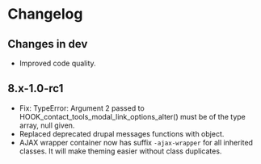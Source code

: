 # Changelog

## Changes in dev

- Improved code quality.

## 8.x-1.0-rc1

- Fix: TypeError: Argument 2 passed to HOOK_contact_tools_modal_link_options_alter() must be of the type array, null given.
- Replaced deprecated drupal messages functions with object.
- AJAX wrapper container now has suffix `-ajax-wrapper` for all inherited classes. It will make theming easier without class duplicates.
